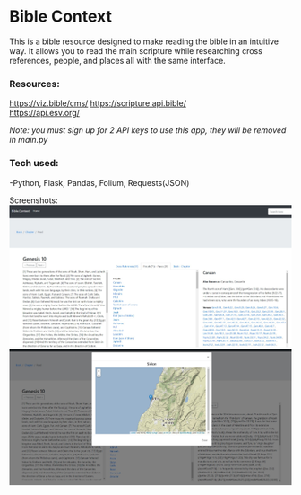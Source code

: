 # Bible Context 

This is a bible resource designed to make reading the bible in an intuitive way. It allows you to read the main scripture while researching cross references, people, and places all with the same interface.

### Resources:
https://viz.bible/cms/
https://scripture.api.bible/  
https://api.esv.org/

*Note: you must sign up for 2 API keys to use this app, they will be removed in main.py*

### Tech used:
  -Python, Flask, Pandas, Folium, Requests(JSON)
  
 Screenshots: 
![alt_text](/images/1.jpg)
![alt_text](/images/2.jpg)
 
